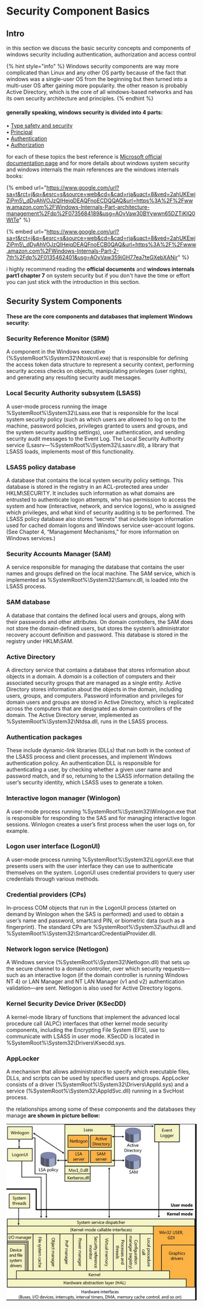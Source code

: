 # Security Component Basics

## Intro

in this section we discuss the basic security concepts and components of windows security including authentication, authorization and access control

{% hint style="info" %}
Windows security components are way more complicated than Linux and any other OS partly because of the fact that windows was a single-user OS from the beginning but then turned into a multi-user OS after gaining more popularity. the other reason is probably Active Directory, which is the core of all windows-based networks and has its own security architecture and principles.
{% endhint %}

#### generally speaking, windows security is divided into 4 parts:

• [Type safety and security](https://docs.microsoft.com/en-us/dotnet/standard/security/key-security-concepts#type-safety-and-security)  
• [Principal](https://docs.microsoft.com/en-us/dotnet/standard/security/key-security-concepts#principal)  
• [Authentication](https://docs.microsoft.com/en-us/dotnet/standard/security/key-security-concepts#authentication)  
• [Authorization](https://docs.microsoft.com/en-us/dotnet/standard/security/key-security-concepts#authorization)  


for each of these topics the best reference is  [Microsoft official documentation page](https://docs.microsoft.com/en-us/windows-server/security/security-and-assurance) and for more details about windows system security and windows internals the main references are the windows internals books:

{% embed url="https://www.google.com/url?sa=t&rct=j&q=&esrc=s&source=web&cd=&cad=rja&uact=8&ved=2ahUKEwjZiPm5\_dDyAhVOJzQIHejqDEAQFnoECDQQAQ&url=https%3A%2F%2Fwww.amazon.com%2FWindows-Internals-Part-architecture-management%2Fdp%2F0735684189&usg=AOvVaw30BYywwn65DZTiKlQ0WtTe" %}

{% embed url="https://www.google.com/url?sa=t&rct=j&q=&esrc=s&source=web&cd=&cad=rja&uact=8&ved=2ahUKEwjZiPm5\_dDyAhVOJzQIHejqDEAQFnoECB0QAQ&url=https%3A%2F%2Fwww.amazon.com%2FWindows-Internals-Part-2-7th%2Fdp%2F0135462401&usg=AOvVaw359iGH77ea7teGXebXANir" %}

i highly recommend reading the **official documents** and **windows internals part1 chapter 7** on system security but if you don't have the time or effort you can just stick with the introduction in this section.

## Security System Components

#### These are the core components and databases that implement Windows security:

### Security Reference Monitor \(SRM\)

A component in the Windows executive \(%SystemRoot%\System32\Ntoskrnl.exe\) that is responsible for defining the access token data structure to represent a security context, performing security access checks on objects, manipulating privileges \(user rights\), and generating any resulting security audit messages.



### **Local Security Authority subsystem \(LSASS\)** 

A user-mode process running the image %SystemRoot%\System32\Lsass.exe that is responsible for the local system security policy \(such as which users are allowed to log on to the machine, password policies, privileges granted to users and groups, and the system security auditing settings\), user authentication, and sending security audit messages to the Event Log. The Local Security Authority service \(Lsasrv—%SystemRoot%\System32\Lsasrv.dll\), a library that LSASS loads, implements most of this functionality.



###  **LSASS policy database** 

A database that contains the local system security policy settings. This database is stored in the registry in an ACL-protected area under HKLM\SECURITY. It includes such information as what domains are entrusted to authenticate logon attempts, who has permission to access the system and how \(interactive, network, and service logons\), who is assigned which privileges, and what kind of security auditing is to be performed. The LSASS policy database also stores “secrets” that include logon information used for cached domain logons and Windows service user-account logons. \(See Chapter 4, “Management Mechanisms,” for more information on Windows services.\)



### **Security Accounts Manager \(SAM\)** 

A service responsible for managing the database that contains the user names and groups defined on the local machine. The SAM service, which is implemented as %SystemRoot%\System32\Samsrv.dll, is loaded into the LSASS process.



### **SAM database**

 A database that contains the defined local users and groups, along with their passwords and other attributes. On domain controllers, the SAM does not store the domain-defined users, but stores the system’s administrator recovery account definition and password. This database is stored in the registry under HKLM\SAM.



### **Active Directory** 

A directory service that contains a database that stores information about objects in a domain. A _domain_ is a collection of computers and their associated security groups that are managed as a single entity. Active Directory stores information about the objects in the domain, including users, groups, and computers. Password information and privileges for domain users and groups are stored in Active Directory, which is replicated across the computers that are designated as domain controllers of the domain. The Active Directory server, implemented as %SystemRoot%\System32\Ntdsa.dll, runs in the LSASS process. 



### **Authentication packages** 

These include dynamic-link libraries \(DLLs\) that run both in the context of the LSASS process and client processes, and implement Windows authentication policy. An authentication DLL is responsible for authenticating a user, by checking whether a given user name and password match, and if so, returning to the LSASS information detailing the user’s security identity, which LSASS uses to generate a token.



### **Interactive logon manager \(Winlogon\)**

 A user-mode process running %SystemRoot%\System32\Winlogon.exe that is responsible for responding to the SAS and for managing interactive logon sessions. Winlogon creates a user’s first process when the user logs on, for example.



### **Logon user interface \(LogonUI\)**

 A user-mode process running %SystemRoot%\System32\LogonUI.exe that presents users with the user interface they can use to authenticate themselves on the system. LogonUI uses credential providers to query user credentials through various methods.  


### **Credential providers \(CPs\)** 

In-process COM objects that run in the LogonUI process \(started on demand by Winlogon when the SAS is performed\) and used to obtain a user’s name and password, smartcard PIN, or biometric data \(such as a fingerprint\). The standard CPs are %SystemRoot%\System32\authui.dll and %SystemRoot%\System32\SmartcardCredentialProvider.dll.  


### **Network logon service \(Netlogon\)** 

A Windows service \(%SystemRoot%\System32\Netlogon.dll\) that sets up the secure channel to a domain controller, over which security requests—such as an interactive logon \(if the domain controller is running Windows NT 4\) or LAN Manager and NT LAN Manager \(v1 and v2\) authentication validation—are sent. Netlogon is also used for Active Directory logons.  


### **Kernel Security Device Driver \(KSecDD\)** 

A kernel-mode library of functions that implement the advanced local procedure call \(ALPC\) interfaces that other kernel mode security components, including the Encrypting File System \(EFS\), use to communicate with LSASS in user mode. KSecDD is located in %SystemRoot%\System32\Drivers\Ksecdd.sys.  


### **AppLocker**

 A mechanism that allows administrators to specify which executable files, DLLs, and scripts can be used by specified users and groups. AppLocker consists of a driver \(%SystemRoot%\System32\Drivers\AppId.sys\) and a service \(%SystemRoot%\System32\AppIdSvc.dll\) running in a SvcHost process.  


the relationships among some of these components and the databases they manage **are shown in picture bellow:**

![](../../../.gitbook/assets/image%20%2853%29.png)

  




